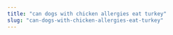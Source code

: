 ```yaml
---
title: "can dogs with chicken allergies eat turkey"
slug: "can-dogs-with-chicken-allergies-eat-turkey"
---
```



